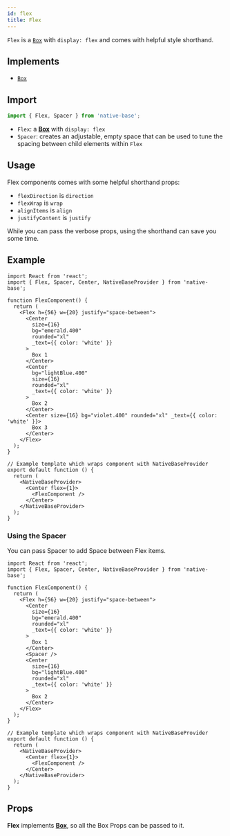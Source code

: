 ```yaml
---
id: flex
title: Flex
---
```


`Flex` is a [`Box`](box.md) with `display: flex` and comes with helpful style shorthand.

## Implements

- [`Box`](box.md)

## Import

```jsx
import { Flex, Spacer } from 'native-base';
```

- `Flex`: a **[Box](box.md)** with `display: flex`
- `Spacer`: creates an adjustable, empty space that can be used to tune the spacing between child elements within `Flex`

## Usage

Flex components comes with some helpful shorthand props:

- `flexDirection` is `direction`
- `flexWrap` is `wrap`
- `alignItems` is `align`
- `justifyContent` is `justify`

While you can pass the verbose props, using the shorthand can save you some time.

## Example

```SnackPlayer name=Flex%20Example
import React from 'react';
import { Flex, Spacer, Center, NativeBaseProvider } from 'native-base';

function FlexComponent() {
  return (
    <Flex h={56} w={20} justify="space-between">
      <Center
        size={16}
        bg="emerald.400"
        rounded="xl"
        _text={{ color: 'white' }}
      >
        Box 1
      </Center>
      <Center
        bg="lightBlue.400"
        size={16}
        rounded="xl"
        _text={{ color: 'white' }}
      >
        Box 2
      </Center>
      <Center size={16} bg="violet.400" rounded="xl" _text={{ color: 'white' }}>
        Box 3
      </Center>
    </Flex>
  );
}

// Example template which wraps component with NativeBaseProvider
export default function () {
  return (
    <NativeBaseProvider>
      <Center flex={1}>
        <FlexComponent />
      </Center>
    </NativeBaseProvider>
  );
}
```

### Using the Spacer

You can pass Spacer to add Space between Flex items.

```SnackPlayer name=Flex%20Example(Spacer)
import React from 'react';
import { Flex, Spacer, Center, NativeBaseProvider } from 'native-base';

function FlexComponent() {
  return (
    <Flex h={56} w={20} justify="space-between">
      <Center
        size={16}
        bg="emerald.400"
        rounded="xl"
        _text={{ color: 'white' }}
      >
        Box 1
      </Center>
      <Spacer />
      <Center
        size={16}
        bg="lightBlue.400"
        rounded="xl"
        _text={{ color: 'white' }}
      >
        Box 2
      </Center>
    </Flex>
  );
}

// Example template which wraps component with NativeBaseProvider
export default function () {
  return (
    <NativeBaseProvider>
      <Center flex={1}>
        <FlexComponent />
      </Center>
    </NativeBaseProvider>
  );
}
```

## Props

**Flex** implements **[Box](box.md)**, so all the Box Props can be passed to it.
